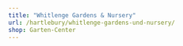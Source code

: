 ```yaml
---
title: "Whitlenge Gardens & Nursery"
url: /hartlebury/whitlenge-gardens-und-nursery/
shop: Garten-Center
---
```

